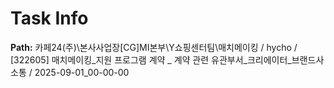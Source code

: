 # Task Info

**Path:** 카페24(주)\본사사업장\[CG]MI본부\Y쇼핑센터팀\매치메이킹 / hycho / [322605] 매치메이킹_지원 프로그램 계약 _ 계약 관련 유관부서_크리에이터_브랜드사 소통 / 2025-09-01_00-00-00


